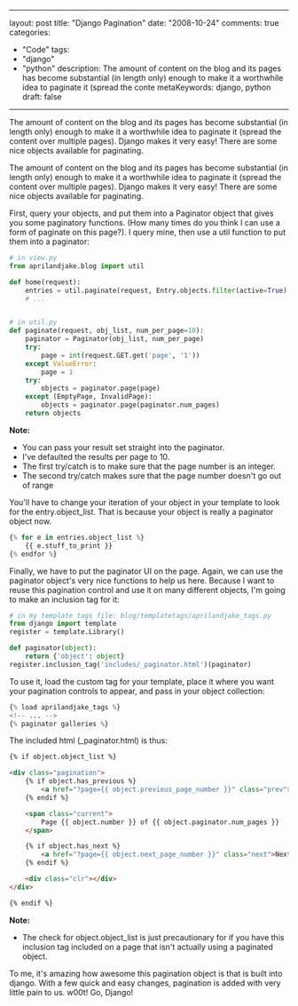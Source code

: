 
---
layout: post
title: "Django Pagination"
date: "2008-10-24"
comments: true
categories:
  - "Code"
tags:
  - "django"
  - "python"
description: The amount of content on the blog and its pages has become substantial (in length only) enough to make it a worthwhile idea to paginate it (spread the conte
metaKeywords: django, python
draft: false
---

The amount of content on the blog and its pages has become substantial (in length only) enough to make it a worthwhile idea to paginate it (spread the content over multiple pages).  Django makes it very easy!  There are some nice objects available for paginating.

<!--more-->

The amount of content on the blog and its pages has become substantial (in length only) enough to make it a worthwhile idea to paginate it (spread the content over multiple pages).  Django makes it very easy!  There are some nice objects available for paginating.

First, query your objects, and put them into a Paginator object that gives you some paginatory functions. (How many times do you think I can use a form of paginate on this page?).  I query mine, then use a util function to put them into a paginator:

```python
# in view.py
from aprilandjake.blog import util

def home(request):
	entries = util.paginate(request, Entry.objects.filter(active=True).order_by("-date_created"))
	# ...


# in util.py
def paginate(request, obj_list, num_per_page=10):
	paginator = Paginator(obj_list, num_per_page)
	try:
		page = int(request.GET.get('page', '1'))
	except ValueError:
		page = 1
	try:
		objects = paginator.page(page)
	except (EmptyPage, InvalidPage):
		objects = paginator.page(paginator.num_pages)
	return objects
```

<strong>Note:</strong>
<ul>
<li>You can pass your result set straight into the paginator.</li>
<li>I've defaulted the results per page to 10.</li>
<li>The first try/catch is to make sure that the page number is an integer.</li>
<li>The second try/catch makes sure that the page number doesn't go out of range</li>
</ul>

You'll have to change your iteration of your object in your template to look for the entry.object_list.  That is because your object is really a paginator object now.
```python
{% for e in entries.object_list %}
	{{ e.stuff_to_print }}	
{% endfor %}
```

Finally, we have to put the paginator UI on the page.  Again, we can use the paginator object's very nice functions to help us here.  Because I want to reuse this pagination control and use it on many different objects, I'm going to make an inclusion tag for it:
```python
# in my template tags file: blog/templatetags/aprilandjake_tags.py
from django import template
register = template.Library()

def paginator(object):
    return {'object': object}
register.inclusion_tag('includes/_paginator.html')(paginator)
```

To use it, load the custom tag for your template, place it where you want your pagination controls to appear, and pass in your object collection:
```python
{% load aprilandjake_tags %}
<!-- ... -->
{% paginator galleries %}
```

The included html (_paginator.html) is thus:
```html
{% if object.object_list %}

<div class="pagination">
	{% if object.has_previous %}
		<a href="?page={{ object.previous_page_number }}" class="prev">&laquo; Previous</a>
	{% endif %}

	<span class="current">
		Page {{ object.number }} of {{ object.paginator.num_pages }}
	</span>

	{% if object.has_next %}
		<a href="?page={{ object.next_page_number }}" class="next">Next &raquo;</a>
	{% endif %}

	<div class="clr"></div>
</div>

{% endif %}
```

<strong>Note:</strong>
<ul>
<li>The check for object.object_list is just precautionary for if you have this inclusion tag included on a page that isn't actually using a paginated object.</li>
</ul>

To me, it's amazing how awesome this pagination object is that is built into django.  With a few quick and easy changes, pagination is added with very little pain to us.  w00t!  Go, Django!

  
